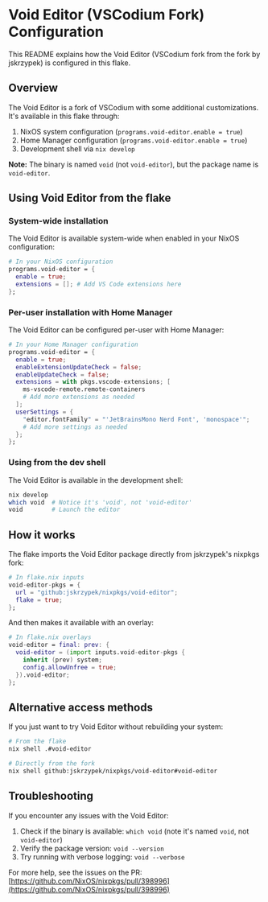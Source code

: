 # Void Editor (VSCodium Fork) Configuration

This README explains how the Void Editor (VSCodium fork from the fork by jskrzypek) is configured in this flake.

## Overview

The Void Editor is a fork of VSCodium with some additional customizations. It's available in this flake through:

1. NixOS system configuration (`programs.void-editor.enable = true`)
2. Home Manager configuration (`programs.void-editor.enable = true`)
3. Development shell via `nix develop`

**Note:** The binary is named `void` (not `void-editor`), but the package name is `void-editor`.

## Using Void Editor from the flake

### System-wide installation

The Void Editor is available system-wide when enabled in your NixOS configuration:

```nix
# In your NixOS configuration
programs.void-editor = {
  enable = true;
  extensions = []; # Add VS Code extensions here
};
```

### Per-user installation with Home Manager

The Void Editor can be configured per-user with Home Manager:

```nix
# In your Home Manager configuration
programs.void-editor = {
  enable = true;
  enableExtensionUpdateCheck = false;
  enableUpdateCheck = false;
  extensions = with pkgs.vscode-extensions; [
    ms-vscode-remote.remote-containers
    # Add more extensions as needed
  ];
  userSettings = {
    "editor.fontFamily" = "'JetBrainsMono Nerd Font', 'monospace'";
    # Add more settings as needed
  };
};
```

### Using from the dev shell

The Void Editor is available in the development shell:

```bash
nix develop
which void  # Notice it's 'void', not 'void-editor'
void        # Launch the editor
```

## How it works

The flake imports the Void Editor package directly from jskrzypek's nixpkgs fork:

```nix
# In flake.nix inputs
void-editor-pkgs = {
  url = "github:jskrzypek/nixpkgs/void-editor";
  flake = true;
};
```

And then makes it available with an overlay:

```nix
# In flake.nix overlays
void-editor = final: prev: {
  void-editor = (import inputs.void-editor-pkgs {
    inherit (prev) system;
    config.allowUnfree = true;
  }).void-editor;
};
```

## Alternative access methods

If you just want to try Void Editor without rebuilding your system:

```bash
# From the flake
nix shell .#void-editor

# Directly from the fork
nix shell github:jskrzypek/nixpkgs/void-editor#void-editor
```

## Troubleshooting

If you encounter any issues with the Void Editor:

1. Check if the binary is available: `which void` (note it's named `void`, not `void-editor`)
2. Verify the package version: `void --version`
3. Try running with verbose logging: `void --verbose`

For more help, see the issues on the PR: [https://github.com/NixOS/nixpkgs/pull/398996](https://github.com/NixOS/nixpkgs/pull/398996) 